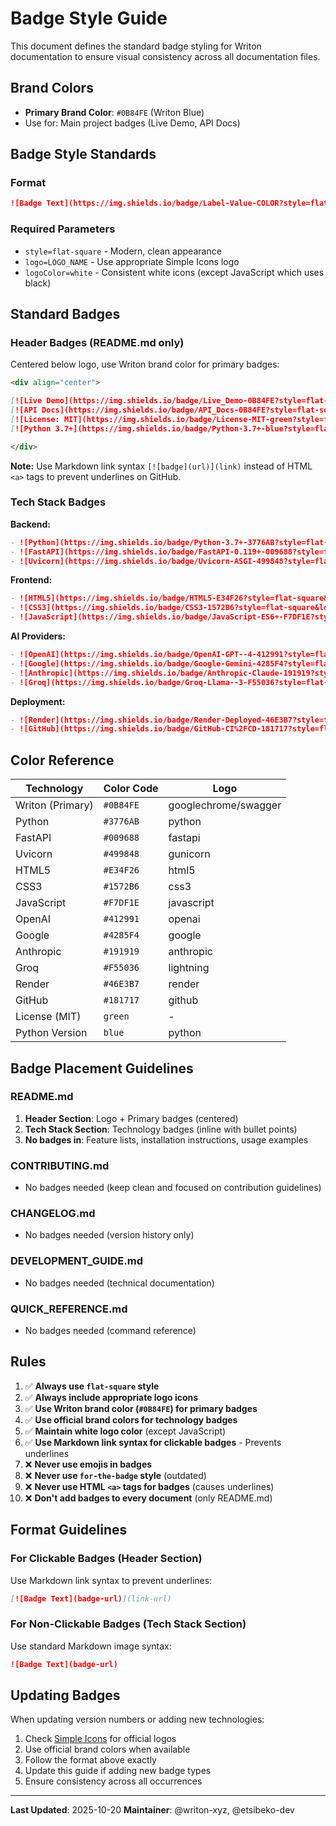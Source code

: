 # Badge Style Guide

This document defines the standard badge styling for Writon documentation to ensure visual consistency across all documentation files.

## Brand Colors

- **Primary Brand Color**: `#0B84FE` (Writon Blue)
- Use for: Main project badges (Live Demo, API Docs)

## Badge Style Standards

### Format
```markdown
![Badge Text](https://img.shields.io/badge/Label-Value-COLOR?style=flat-square&logo=LOGO&logoColor=white)
```

### Required Parameters
- `style=flat-square` - Modern, clean appearance
- `logo=LOGO_NAME` - Use appropriate Simple Icons logo
- `logoColor=white` - Consistent white icons (except JavaScript which uses black)

## Standard Badges

### Header Badges (README.md only)
Centered below logo, use Writon brand color for primary badges:

```markdown
<div align="center">

[![Live Demo](https://img.shields.io/badge/Live_Demo-0B84FE?style=flat-square&logo=googlechrome&logoColor=white)](https://www.writon.xyz)
[![API Docs](https://img.shields.io/badge/API_Docs-0B84FE?style=flat-square&logo=swagger&logoColor=white)](https://www.writon.xyz/docs)
[![License: MIT](https://img.shields.io/badge/License-MIT-green?style=flat-square)](https://opensource.org/licenses/MIT)
[![Python 3.7+](https://img.shields.io/badge/Python-3.7+-blue?style=flat-square&logo=python&logoColor=white)](https://www.python.org/downloads/)

</div>
```

**Note:** Use Markdown link syntax `[![badge](url)](link)` instead of HTML `<a>` tags to prevent underlines on GitHub.

### Tech Stack Badges

**Backend:**
```markdown
- ![Python](https://img.shields.io/badge/Python-3.7+-3776AB?style=flat-square&logo=python&logoColor=white)
- ![FastAPI](https://img.shields.io/badge/FastAPI-0.119+-009688?style=flat-square&logo=fastapi&logoColor=white)
- ![Uvicorn](https://img.shields.io/badge/Uvicorn-ASGI-499848?style=flat-square&logo=gunicorn&logoColor=white)
```

**Frontend:**
```markdown
- ![HTML5](https://img.shields.io/badge/HTML5-E34F26?style=flat-square&logo=html5&logoColor=white)
- ![CSS3](https://img.shields.io/badge/CSS3-1572B6?style=flat-square&logo=css3&logoColor=white)
- ![JavaScript](https://img.shields.io/badge/JavaScript-ES6+-F7DF1E?style=flat-square&logo=javascript&logoColor=black)
```

**AI Providers:**
```markdown
- ![OpenAI](https://img.shields.io/badge/OpenAI-GPT--4-412991?style=flat-square&logo=openai&logoColor=white)
- ![Google](https://img.shields.io/badge/Google-Gemini-4285F4?style=flat-square&logo=google&logoColor=white)
- ![Anthropic](https://img.shields.io/badge/Anthropic-Claude-191919?style=flat-square&logo=anthropic&logoColor=white)
- ![Groq](https://img.shields.io/badge/Groq-Llama--3-F55036?style=flat-square&logo=lightning&logoColor=white)
```

**Deployment:**
```markdown
- ![Render](https://img.shields.io/badge/Render-Deployed-46E3B7?style=flat-square&logo=render&logoColor=white)
- ![GitHub](https://img.shields.io/badge/GitHub-CI%2FCD-181717?style=flat-square&logo=github&logoColor=white)
```

## Color Reference

| Technology | Color Code | Logo |
|------------|-----------|------|
| Writon (Primary) | `#0B84FE` | googlechrome/swagger |
| Python | `#3776AB` | python |
| FastAPI | `#009688` | fastapi |
| Uvicorn | `#499848` | gunicorn |
| HTML5 | `#E34F26` | html5 |
| CSS3 | `#1572B6` | css3 |
| JavaScript | `#F7DF1E` | javascript |
| OpenAI | `#412991` | openai |
| Google | `#4285F4` | google |
| Anthropic | `#191919` | anthropic |
| Groq | `#F55036` | lightning |
| Render | `#46E3B7` | render |
| GitHub | `#181717` | github |
| License (MIT) | `green` | - |
| Python Version | `blue` | python |

## Badge Placement Guidelines

### README.md
1. **Header Section**: Logo + Primary badges (centered)
2. **Tech Stack Section**: Technology badges (inline with bullet points)
3. **No badges in**: Feature lists, installation instructions, usage examples

### CONTRIBUTING.md
- No badges needed (keep clean and focused on contribution guidelines)

### CHANGELOG.md
- No badges needed (version history only)

### DEVELOPMENT_GUIDE.md
- No badges needed (technical documentation)

### QUICK_REFERENCE.md
- No badges needed (command reference)

## Rules

1. ✅ **Always use `flat-square` style**
2. ✅ **Always include appropriate logo icons**
3. ✅ **Use Writon brand color (`#0B84FE`) for primary badges**
4. ✅ **Use official brand colors for technology badges**
5. ✅ **Maintain white logo color** (except JavaScript)
6. ✅ **Use Markdown link syntax for clickable badges** - Prevents underlines
7. ❌ **Never use emojis in badges**
8. ❌ **Never use `for-the-badge` style** (outdated)
9. ❌ **Never use HTML `<a>` tags for badges** (causes underlines)
10. ❌ **Don't add badges to every document** (only README.md)

## Format Guidelines

### For Clickable Badges (Header Section)
Use Markdown link syntax to prevent underlines:
```markdown
[![Badge Text](badge-url)](link-url)
```

### For Non-Clickable Badges (Tech Stack Section)
Use standard Markdown image syntax:
```markdown
![Badge Text](badge-url)
```

## Updating Badges

When updating version numbers or adding new technologies:

1. Check [Simple Icons](https://simpleicons.org/) for official logos
2. Use official brand colors when available
3. Follow the format above exactly
4. Update this guide if adding new badge types
5. Ensure consistency across all occurrences

---

**Last Updated**: 2025-10-20
**Maintainer**: @writon-xyz, @etsibeko-dev
